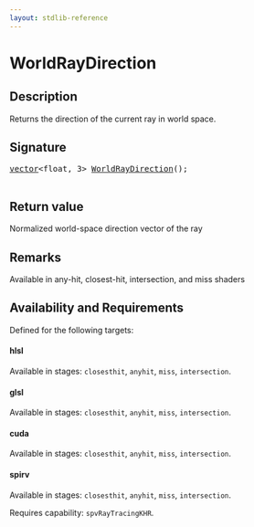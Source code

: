 ```yaml
---
layout: stdlib-reference
---
```


# WorldRayDirection

## Description

Returns the direction of the current ray in world space.



## Signature 

<pre>
<a href="../../types/vector/index.html" class="code_type">vector</a>&lt;<span class="code_keyword">float</span>, 3&gt; <a href=".html">WorldRayDirection</a>();

</pre>

## Return value
Normalized world-space direction vector of the ray

## Remarks
Available in any-hit, closest-hit, intersection, and miss shaders


## Availability and Requirements

Defined for the following targets:

#### hlsl
Available in stages: `closesthit`, `anyhit`, `miss`, `intersection`.

#### glsl
Available in stages: `closesthit`, `anyhit`, `miss`, `intersection`.

#### cuda
Available in stages: `closesthit`, `anyhit`, `miss`, `intersection`.

#### spirv
Available in stages: `closesthit`, `anyhit`, `miss`, `intersection`.

Requires capability: `spvRayTracingKHR`.


